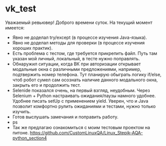 # vk_test
Уважаемый ревьювер! Доброго времени суток. На текущий момент имеется:
- Явно не доделал try/except (в процессе изучения Java-языка).
- Явно не доделал методы для проверки (в процессе изучения хороших практик).
- Есть проблема с тестом, где требуется прикрепить файл. Путь там указан мой личный, локальный, в тесте нужно поправлять.
- Обнаружил ситуации, когда ВК при авторизации открывает модальные окна с различными предложениями, например, подтвержить номер телефона. Тут планирую обыграть логику if/else, чтоб робот сумел сам осознать наличие данного модального окна, закрыть его и продолжить тест.
- Selenide показался очень, на первый взгляд, неудобным. Через Selenium + Python настраивать ожидания/паузы намного удобнее. Удобнее писать setUp с применением yield. Уверен, что и Java позволит комфортно рулить ожиданиями и тестами, нужно только изучить.
- Готов выслушать замечания и поправить работу.
- ps
- Так же предлагаю ознакомиться с моим тестовым проектом на питоне. https://github.com/CustomLinuxQA/Linux_Stepik-AQA-python_section4
